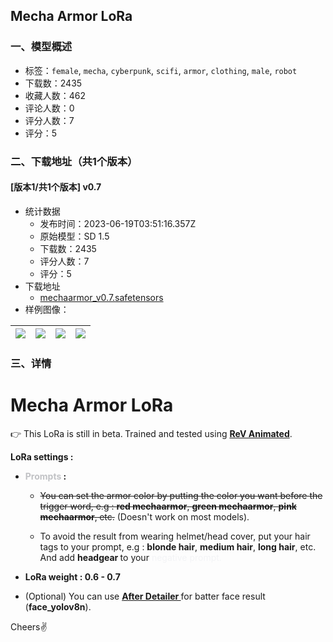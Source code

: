 ## Mecha Armor LoRa
### 一、模型概述

- 标签：`female`, `mecha`, `cyberpunk`, `scifi`, `armor`, `clothing`, `male`, `robot`
- 下载数：2435
- 收藏人数：462
- 评论人数：0
- 评分人数：7
- 评分：5

### 二、下载地址（共1个版本）

#### [版本1/共1个版本] v0.7

- 统计数据
  - 发布时间：2023-06-19T03:51:16.357Z
  - 原始模型：SD 1.5
  - 下载数：2435
  - 评分人数：7
  - 评分：5
- 下载地址
  - [mechaarmor_v0.7.safetensors](https://civitai.com/api/download/models/99186)
- 样例图像：

| <img src="https://image.civitai.com/xG1nkqKTMzGDvpLrqFT7WA/ab366ded-6ae5-4fa7-a3db-d517fecdf381/width=450/1201916.jpeg" /> | <img src="https://image.civitai.com/xG1nkqKTMzGDvpLrqFT7WA/c68ce303-4e59-4b67-a166-e2d594cf2f3c/width=450/1201983.jpeg" /> | <img src="https://image.civitai.com/xG1nkqKTMzGDvpLrqFT7WA/af4f6cf6-6b67-468f-9800-59f2d4de15f1/width=450/1202038.jpeg" /> | <img src="https://image.civitai.com/xG1nkqKTMzGDvpLrqFT7WA/ba55ff31-c625-4601-993e-c13a6b0039a9/width=450/1202204.jpeg" /> |
| ---- | ---- | ---- | ---- |


### 三、详情
<h1 id="heading-766"><strong>Mecha Armor LoRa</strong></h1><p>👉 This LoRa is still in beta.<strong> </strong>Trained and tested using <a target="_blank" rel="ugc" href="https://civitai.com/models/7371/rev-animated"><strong>ReV Animated</strong></a>.</p><p></p><p><strong>LoRa settings :</strong></p><ul><li><p><strong><span style="color:rgb(193, 194, 197)">Prompts </span>:</strong></p><ul><li><p><s>You can set the armor color by putting the color you want before the trigger word, e.g : </s><strong><s>red mechaarmor</s></strong><s>, </s><strong><s>green mechaarmor</s></strong><s>, </s><strong><s>pink mechaarmor</s></strong><s>,</s><strong><s> </s></strong><s>etc.</s> (Doesn't work on most models).</p><p></p></li><li><p>To avoid the result from wearing helmet/head cover, put your hair tags to your prompt, e.g : <strong>blonde hair</strong>, <strong>medium hair</strong>, <strong>long hair</strong>, etc. And add <strong>headgear </strong>to your <span style="color:rgb(243, 244, 246)">negative prompt.</span></p><p></p></li></ul></li><li><p><strong>LoRa weight : 0.6 - 0.7</strong></p></li><li><p>(Optional) You can use <a target="_blank" rel="ugc" href="https://github.com/Bing-su/adetailer"><strong>After Detailer </strong></a>for batter face result (<strong>face_yolov8n</strong>).</p></li></ul><p></p><p>Cheers✌️</p>